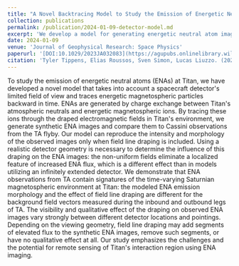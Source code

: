 ```yaml
---
title: "A Novel Backtracing Model to Study the Emission of Energetic Neutral Atoms at Titan"
collection: publications
permalink: /publication/2024-01-09-detector-model.md
excerpt: 'We develop a model for generating energetic neutral atom images using a realistic detector.'
date: 2024-01-09
venue: 'Journal of Geophysical Research: Space Physics'
paperurl: '[DOI:10.1029/2023JA032083](https://agupubs.onlinelibrary.wiley.com/doi/full/10.1029/2023JA032083)'
citation: 'Tyler Tippens, Elias Roussos, Sven Simon, Lucas Liuzzo. (2024). &quot;A Novel Backtracing Model to Study the Emission of Energetic Neutral Atoms at Titan.&quot; <i>Journal of Geophysical Research: Space Physics</i>. 129.'
---
```


To study the emission of energetic neutral atoms (ENAs) at Titan, we have developed a novel model that takes into account a spacecraft detector's limited field of view and traces energetic magnetospheric particles backward in time. ENAs are generated by charge exchange between Titan's atmospheric neutrals and energetic magnetospheric ions. By tracing these ions through the draped electromagnetic fields in Titan's environment, we generate synthetic ENA images and compare them to Cassini observations from the TA flyby. Our model can reproduce the intensity and morphology of the observed images only when field line draping is included. Using a realistic detector geometry is necessary to determine the influence of this draping on the ENA images: the non-uniform fields eliminate a localized feature of increased ENA flux, which is a different effect than in models utilizing an infinitely extended detector. We demonstrate that ENA observations from TA contain signatures of the time-varying Saturnian magnetospheric environment at Titan: the modeled ENA emission morphology and the effect of field line draping are different for the background field vectors measured during the inbound and outbound legs of TA. The visibility and qualitative effect of the draping on observed ENA images vary strongly between different detector locations and pointings. Depending on the viewing geometry, field line draping may add segments of elevated flux to the synthetic ENA images, remove such segments, or have no qualitative effect at all. Our study emphasizes the challenges and the potential for remote sensing of Titan's interaction region using ENA imaging.
